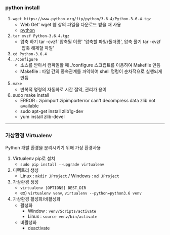 ### python install  
 1. `wget https://www.python.org/ftp/python/3.6.4/Python-3.6.4.tgz`  
    - Web Get' wget 웹 상의 파일을 다운로드 받을 때 사용  
    - [python](https://www.python.org/downloads/source/ "python")
 2. `tar xvzf Python-3.6.4.tgz`  
    - 압축 하기 tar -cvzf '압축될 이름' '압축할 파일/폴더명', 압축 풀기 tar -xvzf '압축 해제할 파일'  
 3. `cd Python-3.6.4`  
 4. `./configure`  
    - 소스를 받아서 컴파일할 때 ./configure 스크립트를 이용하여 Makefile 만듬  
    - Makefile : 파일 간의 종속관계를 파악하여 shell 명령이 순차적으로 실행되게 만듬
 5. `make`  
    - 반복적 명령의 자동화로 시간 절약, 관리가 용이  
 6. sudo make install  
    - ERROR : zipimport.zipimporterror can't decompress data zlib not available  
    - sudo apt-get install zlib1g-dev  
    - yum install zlib-devel  
***
### 가상환경 Virtualenv  
Python 개발 환경을 분리시키기 위해 가상 환경사용  
 1. Virtualenv pip로 설치  
    - `sudo pip install --upgrade virtualenv`  
 2. 디렉토리 생성  
    - Linux : `mkdir JProject` / Windows : `md JProject`  
 3. 가상환경 생성  
    - `virtualenv [OPTIONS] DEST_DIR`  
    - ex) `virtualenv venv`, `virtualenv --python=python3.6 venv`  
 4. 가상환경 활성화/비활성화  
    - 활성화  
      - Window : `venv/Scripts/activate`  
      - Linux : `source venv/bin/activate`  
    - 비활성화  
      - deactivate  
 
